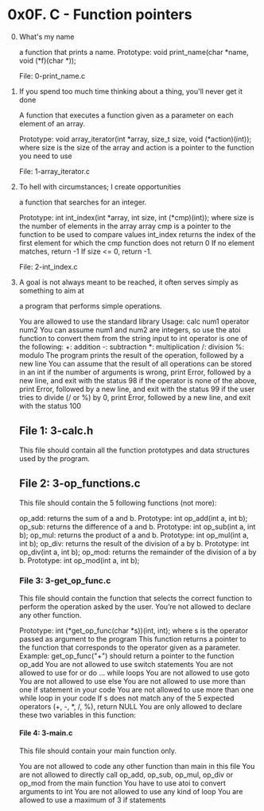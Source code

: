 # 0x0F. C - Function pointers

0. What's my name

	a function that prints a name.
	Prototype: void print_name(char *name, void (*f)(char *));
	
	
	File: 0-print_name.c

1. If you spend too much time thinking about a thing, you'll never get it done

	 A function that executes a function given as a parameter on each element of an array.

	Prototype: void array_iterator(int *array, size_t size, void (*action)(int));
	where size is the size of the array
	and action is a pointer to the function you need to use

	File: 1-array_iterator.c

2. To hell with circumstances; I create opportunities

	
	 a function that searches for an integer.

	Prototype: int int_index(int *array, int size, int (*cmp)(int));
	where size is the number of elements in the array array
	cmp is a pointer to the function to be used to compare values
	int_index returns the index of the first element for which the cmp function does not return 0
	If no element matches, return -1
	If size <= 0, return -1.

	File: 2-int_index.c

3. A goal is not always meant to be reached, it often serves simply as something to aim at
	

	a program that performs simple operations.

	You are allowed to use the standard library
	Usage: calc num1 operator num2
 	You can assume num1 and num2 are integers, so use the atoi function to convert them from the string input to int
	operator is one of the following:
		+: addition
		-: subtraction
		*: multiplication
		/: division
		%: modulo
	The program prints the result of the operation, followed by a new line
	You can assume that the result of all operations can be stored in an int
	if the number of arguments is wrong, print Error, followed by a new line, and exit with the status 98
	if the operator is none of the above, print Error, followed by a new line, and exit with the status 99
	if the user tries to divide (/ or %) by 0, print Error, followed by a new line, and exit with the status 100

	## File 1: 3-calc.h

	This file should contain all the function prototypes and data structures used by the program.

	## File 2: 3-op_functions.c

	This file should contain the 5 following functions (not more):

	op_add: returns the sum of a and b. Prototype: int op_add(int a, int b);
	op_sub: returns the difference of a and b. Prototype: int op_sub(int a, int b);
	op_mul: returns the product of a and b. Prototype: int op_mul(int a, int b);
	op_div: returns the result of the division of a by b. Prototype: int op_div(int a, int b);
	op_mod: returns the remainder of the division of a by b. Prototype: int op_mod(int a, int b);
	

	### File 3: 3-get_op_func.c 

	This file should contain the function that selects the correct function to perform the operation asked by the user. You’re not allowed to declare any other function.

	Prototype: int (*get_op_func(char *s))(int, int);
	where s is the operator passed as argument to the program
	This function returns a pointer to the function that corresponds to the operator given as a parameter. Example: get_op_func("+") should return a pointer to the function op_add
	You are not allowed to use switch statements
	You are not allowed to use for or do ... while loops
	You are not allowed to use goto
	You are not allowed to use else
	You are not allowed to use more than one if statement in your code
	You are not allowed to use more than one while loop in your code
	If s does not match any of the 5 expected operators (+, -, *, /, %), return NULL
	You are only allowed to declare these two variables in this function:

 	#### File 4: 3-main.c

	This file should contain your main function only.

	You are not allowed to code any other function than main in this file
	You are not allowed to directly call op_add, op_sub, op_mul, op_div or op_mod from the main function
	You have to use atoi to convert arguments to int
	You are not allowed to use any kind of loop
	You are allowed to use a maximum of 3 if statements
	
	
